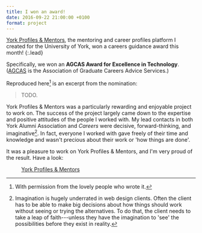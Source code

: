 ```yaml
---
title: I won an award!
date: 2016-09-22 21:00:00 +0100
format: project
---
```


[York Profiles & Mentors](https://www.york.ac.uk/careers/profiles/), the mentoring and career profiles platform I created for the University of York, won a careers guidance award this month!
{:.lead}

Specifically, we won an **AGCAS Award for Excellence in Technology**. ([AGCAS](http://www.agcas.org.uk/) is the Association of Graduate Careers Advice Services.)

Reproduced here[^1] is an excerpt from the nomination:

> TODO.

York Profiles & Mentors was a particularly rewarding and enjoyable project to work on. The success of the project largely came down to the expertise and positive attitudes of the people I worked with. My lead contacts in both York Alumni Association and *Careers* were decisive, forward-thinking, and imaginative[^2]. In fact, everyone I worked with gave freely of their time and knowledge and wasn't precious about their work or 'how things are done'.

It was a pleasure to work on York Profiles & Mentors, and I'm very proud of the result. Have a look:

<figure class="link" markdown="span">
<a href="https://www.york.ac.uk/careers/profiles/">York Profiles &amp; Mentors</a>
</figure>

[^1]: With permission from the lovely people who wrote it.

[^2]: Imagination is hugely underrated in web design clients. Often the client has to be able to make big decisions about how things should work without seeing or trying the alternatives. To do that, the client needs to take a leap of faith---unless they have the imagination to 'see' the possibilities before they exist in reality.